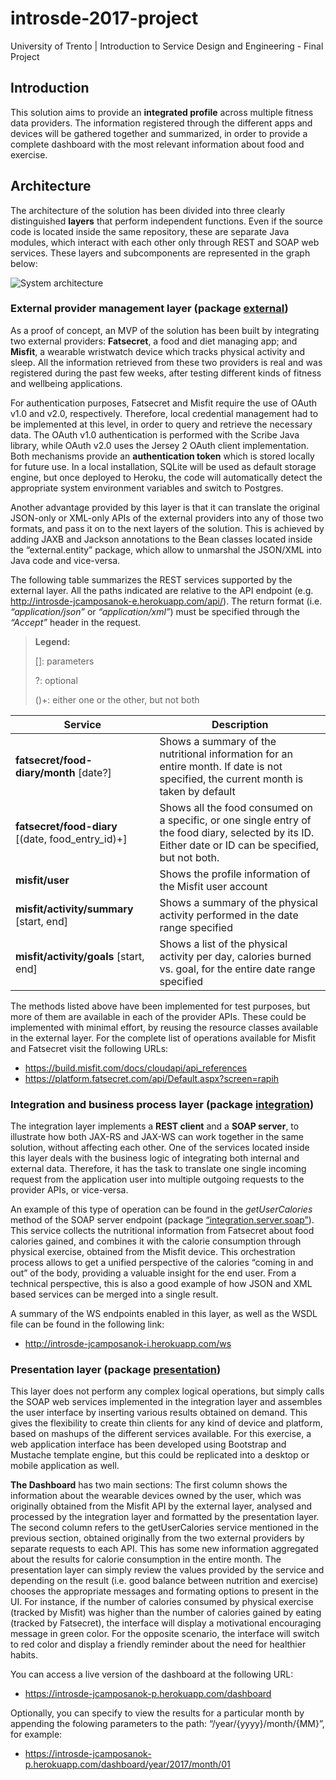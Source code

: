 # introsde-2017-project
University of Trento | Introduction to Service Design and Engineering - Final Project

## Introduction

This solution aims to provide an **integrated profile** across multiple fitness data providers. 
The information registered through the different apps and devices will be gathered together and summarized, in order to provide a complete dashboard with the most relevant information about food and exercise.

## Architecture

The architecture of the solution has been divided into three clearly distinguished **layers** that perform independent functions. Even if the source code is located inside the same repository, these are separate Java modules, which interact with each other only through REST and SOAP web services. These layers and subcomponents are represented in the graph below:

![System architecture](arch.png)

### External provider management layer (package [external](/external))
As a proof of concept, an MVP of the solution has been built by integrating 
two external providers: **Fatsecret**, a food and diet managing app; and **Misfit**, a wearable wristwatch device which tracks physical activity and sleep. All the information retrieved from these two providers is real and was registered during the past few weeks, after testing different kinds of fitness and wellbeing applications.

For authentication purposes, Fatsecret and Misfit require the use of OAuth 
v1.0 and v2.0, respectively. Therefore, local credential management had to 
be implemented at this level, in order to query and retrieve the necessary data. 
The OAuth v1.0 authentication is performed with the Scribe Java library, 
while OAuth v2.0 uses the Jersey 2 OAuth client implementation. Both mechanisms provide 
an __authentication token__ which is stored locally for future use. In a local installation, SQLite will be used as default storage engine, but once deployed to Heroku, the code will automatically detect the appropriate system environment variables and switch to Postgres.

Another advantage provided by this layer is that it can translate 
the original JSON-only or XML-only APIs of the external providers into any 
of those two formats, and pass it on to the next layers of the solution. 
This is achieved by adding JAXB and Jackson annotations to the Bean classes 
located inside the “external.entity” package, which allow to unmarshal 
the JSON/XML into Java code and vice-versa. 

The following table summarizes the REST services supported by 
the external layer. All the paths indicated are relative to the API endpoint (e.g. http://introsde-jcamposanok-e.herokuapp.com/api/). 
 The return format (i.e. _“application/json”_ or _“application/xml”_) 
 must be specified through the _“Accept”_ header in the request.

> **Legend:**
>
> []: parameters
>
> ?: optional
>
> ()+: either one or the other, but not both

Service | Description
--------|------------
__fatsecret/food-diary/month__ [date?] | Shows a summary of the nutritional information for an entire month. If date is not specified, the current month is taken by default
__fatsecret/food-diary__ [(date, food_entry_id)+] | Shows all the food consumed on a specific, or one single entry of the food diary, selected by its ID. Either date or ID can be specified, but not both.
__misfit/user__ | Shows the profile information of the Misfit user account
__misfit/activity/summary__ [start, end] | Shows a summary of the physical activity performed in the date range specified
__misfit/activity/goals__ [start, end] | Shows a list of the physical activity per day, calories burned vs. goal, for the entire date range specified

The methods listed above have been implemented for test purposes, but more of them are available in each of the provider APIs. These could be implemented with minimal effort, by reusing the resource classes available in the external layer. For the complete list of operations available for Misfit and Fatsecret visit the following URLs:

- https://build.misfit.com/docs/cloudapi/api_references
- https://platform.fatsecret.com/api/Default.aspx?screen=rapih


### Integration and business process layer (package [integration](/integration))

The integration layer implements a **REST client** and a **SOAP server**, to illustrate how both JAX-RS and JAX-WS can work together in the same solution, without affecting each other. One of the services located inside this layer deals with the business logic of integrating both internal and external data. Therefore, it has the task to translate one single incoming request from the application user into multiple outgoing requests to the provider APIs, or vice-versa. 

An example of this type of operation can be found in the *getUserCalories* method of the SOAP server endpoint (package [“integration.server.soap”](/integration/src/main/java/integration/server/soap)). This service collects the nutritional information from Fatsecret about food calories gained, and combines it with the calorie consumption through physical exercise, obtained from the Misfit device. This orchestration process allows to get a unified perspective of the calories “coming in and out” of the body, providing a valuable insight for the end user. From a technical perspective, this is also a good example of how JSON and XML based services can be merged into a single result.

A summary of the WS endpoints enabled in this layer, as well as the WSDL file can be found in the following link:

- http://introsde-jcamposanok-i.herokuapp.com/ws


### Presentation layer (package [presentation](/presentation))
This layer does not perform any complex logical operations, but simply calls the SOAP web services implemented in the integration layer and assembles the user interface by inserting various results obtained on demand. This gives the flexibility to create thin clients for any kind of device and platform, based on mashups of the different services available. For this exercise, a web application interface has been developed using Bootstrap and Mustache template engine, but this could be replicated into a desktop or mobile application as well. 

**The Dashboard** has two main sections: The first column shows the information about the wearable devices owned by the user, which was originally obtained from the Misfit API by the external layer, analysed and processed by the integration layer and formatted by the presentation layer. The second column refers to the getUserCalories service mentioned in the previous section, obtained originally from the two external providers by separate requests to each API. This has some new information aggregated about the results for calorie consumption in the entire month. The presentation layer can simply review the values provided by the service and depending on the result (i.e. good balance between nutrition and exercise) chooses the appropriate messages and formating options to present in the UI. For instance, if the number of calories consumed by physical exercise (tracked by Misfit) was higher than the number of calories gained by eating (tracked by Fatsecret), the interface will display a motivational encouraging message in green color. For the opposite scenario, the interface will switch to red color and display a friendly reminder about the need for healthier habits.

You can access a live version of the dashboard at the following URL:

- https://introsde-jcamposanok-p.herokuapp.com/dashboard

Optionally, you can specify to view the results for a particular month by appending the folowing parameters to the path: “/year/{yyyy}/month/{MM}”, for example:

- https://introsde-jcamposanok-p.herokuapp.com/dashboard/year/2017/month/01 